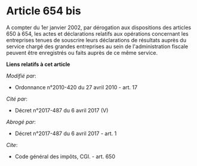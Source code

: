 # Article 654 bis

A compter du 1er janvier 2002, par dérogation aux dispositions des articles 650 à 654, les actes et déclarations relatifs aux
opérations concernant les entreprises tenues de souscrire leurs déclarations de résultats auprès du service chargé des
grandes entreprises au sein de l'administration fiscale peuvent être enregistrés ou faits auprès de ce même service.

**Liens relatifs à cet article**

_Modifié par_:

  - Ordonnance n°2010-420  du 27 avril 2010 - art. 17

_Cité par_:

  - Décret n°2017-487 du 6 avril 2017 (V)

_Abrogé par_:

  - Décret n°2017-487 du 6 avril 2017 - art. 1

_Cite_:

  - Code général des impôts, CGI. - art. 650
